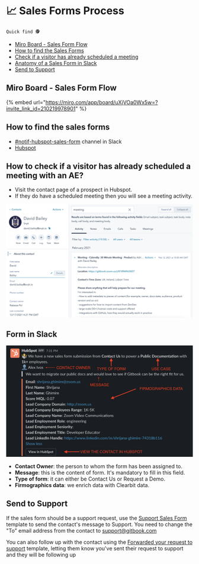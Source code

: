 # 📈 Sales Forms Process

`Quick find 🕵️`

* [Miro Board - Sales Form Flow](sales-forms-process.md#undefined)
* [How to find the Sales Forms](sales-forms-process.md#find-the-forms)
* [Check if a visitor has already scheduled a meeting](sales-forms-process.md#how-to-check-if-a-visitor-has-already-scheduled-a-meeting-with-an-ae)
* [Anatomy of a Sales Form in Slack](sales-forms-process.md#form-in-slack)
* [Send to Support](sales-forms-process.md#send-to-support)

## Miro Board - Sales Form Flow

{% embed url="https://miro.com/app/board/uXjVOa0Wx5w=?invite_link_id=210219978901" %}

## How to find the sales forms

* [#notif-hubspot-sales-form](https://gitbook.slack.com/archives/C01QCP9T9JT) channel in Slack
* [Hubspot](https://app.hubspot.com/tasks/8443689/view/all)

## How to check if a visitor has already scheduled a meeting with an AE?

* Visit the contact page of a prospect in Hubspot.&#x20;
* If they do have a scheduled meeting then you will see a meeting activity.

![](<../../.gitbook/assets/Screenshot 2021-12-20 at 12.41.53.png>)

## Form in Slack

![](<../../.gitbook/assets/Screenshot 2021-12-07 at 10.29.40.png>)

* **Contact Owner**: the person to whom the form has been assigned to.
* **Message**: this is the content of form. It's mandatory to fill in this field.
* **Type of form**: it can either be Contact Us or Request a Demo.
* **Firmographics data**: we enrich data with Clearbit data.

## Send to Support

If the sales form should be a support request, use the [Support Sales Form](https://app.hubspot.com/templates/8443689/edit/19997346) template to send the contact's message to Support. You need to change the "To" email address from the contact to support@gitbook.com

You can also follow up with the contact using the [Forwarded your request to support](https://app.hubspot.com/templates/8443689/edit/27041681) template, letting them know you've sent their request to support and they will be following up&#x20;

